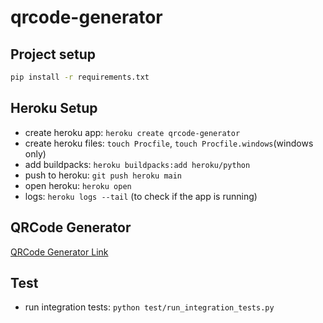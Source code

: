 # qrcode-generator

## Project setup

```bash
pip install -r requirements.txt
```

## Heroku Setup

- create heroku app: `heroku create qrcode-generator`
- create heroku files: `touch Procfile`, `touch Procfile.windows`(windows only)
- add buildpacks: `heroku buildpacks:add heroku/python`
- push to heroku: `git push heroku main`
- open heroku: `heroku open`
- logs: `heroku logs --tail` (to check if the app is running)

## QRCode Generator

[QRCode Generator Link](https://qrcode.piusdev.com)

## Test

- run integration tests: `python test/run_integration_tests.py`
